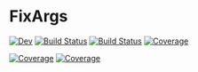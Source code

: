# FixArgs

<!--[![Dev](https://img.shields.io/badge/docs-dev-blue.svg)](https://goretkin.gitlab.io/FixArgs.jl/dev)-->
[![Dev](https://img.shields.io/badge/docs-dev-blue.svg)](https://goretkin.github.io/FixArgs.jl/dev)
[![Build Status](https://github.com/goretkin/FixArgs.jl/workflows/CI/badge.svg)](https://github.com/goretkin/FixArgs.jl/actions)
[![Build Status](https://github.com/goretkin/FixArgs.jl/badges/master/pipeline.svg)](https://github.com/goretkin/FixArgs.jl/pipelines)
[![Coverage](https://github.com/goretkin/FixArgs.jl/badges/master/coverage.svg)](https://github.com/goretkin/FixArgs.jl/commits/master)
<!--[![Build Status](https://travis-ci.com/goretkin/FixArgs.jl.svg?branch=master)](https://travis-ci.com/goretkin/FixArgs.jl)-->
[![Coverage](https://codecov.io/gh/goretkin/FixArgs.jl/branch/master/graph/badge.svg)](https://codecov.io/gh/goretkin/FixArgs.jl)
[![Coverage](https://coveralls.io/repos/github/goretkin/FixArgs.jl/badge.svg?branch=master)](https://coveralls.io/github/goretkin/FixArgs.jl?branch=master)
